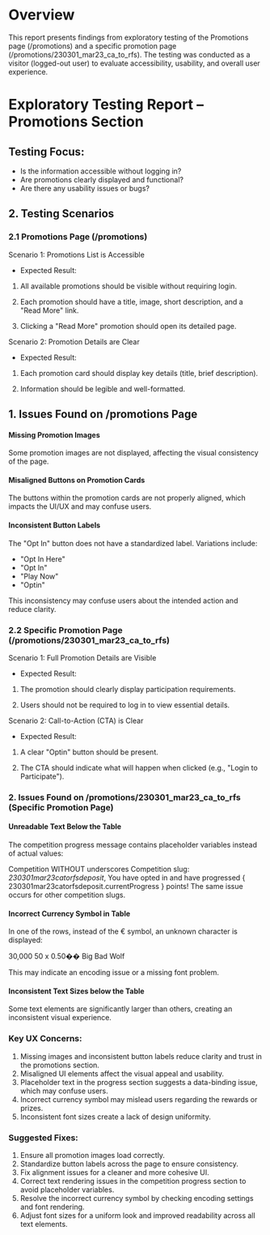 # Overview
This report presents findings from exploratory testing of the Promotions page (/promotions) and a specific promotion page (/promotions/230301_mar23_ca_to_rfs). The testing was conducted as a visitor (logged-out user) to evaluate accessibility, usability, and overall user experience.

# Exploratory Testing Report – Promotions Section

## Testing Focus:
- Is the information accessible without logging in?
- Are promotions clearly displayed and functional?
- Are there any usability issues or bugs?

## 2. Testing Scenarios
### 2.1 Promotions Page (/promotions)
Scenario 1: Promotions List is Accessible
-  Expected Result:

1. All available promotions should be visible without requiring login.

2. Each promotion should have a title, image, short description, and a "Read More" link.

3. Clicking a "Read More" promotion should open its detailed page.

Scenario 2: Promotion Details are Clear
-  Expected Result:

1. Each promotion card should display key details (title, brief description).

2. Information should be legible and well-formatted.

## 1. Issues Found on /promotions Page

#### **Missing Promotion Images**
Some promotion images are not displayed, affecting the visual consistency of the page.

#### **Misaligned Buttons on Promotion Cards**
The buttons within the promotion cards are not properly aligned, which impacts the UI/UX and may confuse users.

#### **Inconsistent Button Labels**
The "Opt In" button does not have a standardized label. Variations include:
- "Opt In Here"
- "Opt In"
- "Play Now"
- "Optin"

This inconsistency may confuse users about the intended action and reduce clarity.

### 2.2 Specific Promotion Page (/promotions/230301_mar23_ca_to_rfs)
Scenario 1: Full Promotion Details are Visible
-  Expected Result:

1. The promotion should clearly display participation requirements.

2. Users should not be required to log in to view essential details.

Scenario 2: Call-to-Action (CTA) is Clear
-  Expected Result:

1. A clear "Optin" button should be present.

2. The CTA should indicate what will happen when clicked (e.g., "Login to Participate").

### 2. Issues Found on /promotions/230301_mar23_ca_to_rfs (Specific Promotion Page)

#### **Unreadable Text Below the Table**
The competition progress message contains placeholder variables instead of actual values:

Competition WITHOUT underscores Competition slug: *230301mar23catorfsdeposit*,
You have opted in and have progressed { 230301mar23catorfsdeposit.currentProgress } points!
The same issue occurs for other competition slugs.

#### **Incorrect Currency Symbol in Table**
In one of the rows, instead of the € symbol, an unknown character is displayed:

30,000  50 x 0.50��  Big Bad Wolf

This may indicate an encoding issue or a missing font problem.

#### **Inconsistent Text Sizes below the Table**
Some text elements are significantly larger than others, creating an inconsistent visual experience.

### Key UX Concerns:
1. Missing images and inconsistent button labels reduce clarity and trust in the promotions section.
2. Misaligned UI elements affect the visual appeal and usability.
3. Placeholder text in the progress section suggests a data-binding issue, which may confuse users.
4. Incorrect currency symbol may mislead users regarding the rewards or prizes.
5. Inconsistent font sizes create a lack of design uniformity.

### Suggested Fixes:
1. Ensure all promotion images load correctly.
2. Standardize button labels across the page to ensure consistency.
3. Fix alignment issues for a cleaner and more cohesive UI.
4. Correct text rendering issues in the competition progress section to avoid placeholder variables.
5. Resolve the incorrect currency symbol by checking encoding settings and font rendering.
6. Adjust font sizes for a uniform look and improved readability across all text elements.

